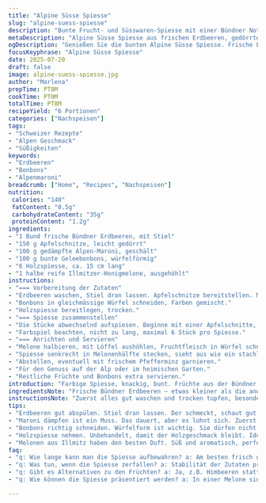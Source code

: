 ```yaml
---
title: "Alpine Süsse Spiesse"
slug: "alpine-suess-spiesse"
description: "Bunte Frucht- und Süsswaren-Spiesse mit einer Bündner Note. Frische Stucki-Erdbeeren, gedörrte Apfelschnitze, weiche Alpen-Maroni und farbige Geleebonbons. Auf Holzspiessen angerichtet und in einem ausgehöhlten Honig-melonenschnitz platziert. Kunterbunte Bündel, spielerisch, fast wie ein Gipfeltreffen von Süss und Frucht, frisch und herb zugleich."
metaDescription: "Alpine Süsse Spiesse aus frischen Erdbeeren, gedörrten Apfelschnitzen und bunten Geleebonbons. Einfach und frisch, ideal fürs Alpenpicknick oder Berghütte"
ogDescription: "Genießen Sie die bunten Alpine Süsse Spiesse. Frische Erdbeeren, nussige Maroni und farbige Geleebonbons ergeben einen leckeren Bergsnack"
focusKeyphrase: "Alpine Süsse Spiesse"
date: 2025-07-20
draft: false
image: alpine-suess-spiesse.jpg
author: "Marlena"
prepTime: PT8M
cookTime: PT0M
totalTime: PT8M
recipeYield: "6 Portionen"
categories: ["Nachspeisen"]
tags:
- "Schweizer Rezepte"
- "Alpen Geschmack"
- "Süßigkeiten"
keywords:
- "Erdbeeren"
- "Bonbons"
- "Alpenmaroni"
breadcrumb: ["Home", "Recipes", "Nachspeisen"]
nutrition: 
 calories: "140"
 fatContent: "0.5g"
 carbohydrateContent: "35g"
 proteinContent: "1.2g"
ingredients:
- "1 Bund frische Bündner Erdbeeren, mit Stiel"
- "150 g Apfelschnitze, leicht gedörrt"
- "100 g gedämpfte Alpen-Maroni, geschält"
- "100 g bunte Geleebonbons, würfelförmig"
- "6 Holzspiesse, ca. 15 cm lang"
- "1 halbe reife Illmitzer-Honigmelone, ausgehöhlt"
instructions:
- "=== Vorbereitung der Zutaten"
- "Erdbeeren waschen, Stiel dran lassen. Apfelschnitze bereitstellen. Maroni dämpfen, pellen."
- "Bonbons in gleichmässige Würfel schneiden, Farben gemischt."
- "Holzspiesse bereitlegen, trocken."
- "=== Spiesse zusammenstellen"
- "Die Stücke abwechselnd aufspiesen. Beginne mit einer Apfelschnitte, dann Erdbeere, Gefolgt von Maroni und einem Bonbon. Formen variieren, mal zwei Bonbons am Stück, mal zwei Erdbeeren hinten."
- "Farbspiel beachten, nicht zu lang, maximal 6 Stück pro Spiesse."
- "=== Anrichten und Servieren"
- "Melone halbieren, mit Löffel aushöhlen, Fruchtfleisch in Würfel schneiden für späteren Genuss."
- "Spiesse senkrecht in Melonenhälfte stecken, sieht aus wie ein stachliger Alpenporc."
- "Abstellen, eventuell mit frischem Pfefferminz garnieren."
- "Für den Genuss auf der Alp oder im heimischen Garten."
- "Restliche Früchte und Bonbons extra servieren."
introduction: "Farbige Spiesse, knackig, bunt. Früchte aus der Bündner Herrlichkeit treffen süsse Geleebonbons, ein Mix wie er besser kaum zum Alpenpicknick passt. Ohne Milch und Ei, lactosefrei und glutenfrei, ein echter Berggenuss. Kurz gemacht, keine Hitze, nur Arbeit mit den Händen, Holzstab in die Hand. Süsse und Frische, die im Mund zerplatzen wie die ersten Frühlingsblumen am Furkapass. Kein Schnickschnack, kein Ofen. Nur Wald, Berg, Sonne. Wunderbar zum Teilen unter Freunden nach einer Schlitteltour oder am Feuer im Berghüttli. "
ingredientsNote: "Frische Bündner Erdbeeren – etwas kleiner als die andern, aber sehr aromatisch. Gedörrte Apfelschnitze bringen die herbere Note, machen Spiesse weniger süss. Alpen-Maroni gedämpft, weich und nussig, als Gegenpol zu den weichen Gelee-Bonbons. Die Holzspiesse möglichst von der lokalen Forstwirtschaft, unbehandelt. Honigmelone aus Illmitz gibt süssen Kontrast, ihr Duft passt wunderbar in die herbstliche Alpenstimmung. Alles möglichst frisch, keine Gläser oder Dosen, weil der Charakter sonst leidet. Bonbons sollten nicht übermässig süss sein, am besten sortierte Farben, für’s Auge und die Zunge. "
instructionsNote: "Zuerst alles gut waschen und trocken tupfen, besonders Erdbeeren. Maroni dämpfen bis sie weich sind, dann mit warmen Händen die Haut lösen, sonst wird es zu zäh. Apfelschnitze dürfen nicht zu weich sein, eher leicht mürbe, damit die Spiesse stabil bleiben. Bonbons in einheitliche Würfel schneiden, sonst zerplatzen sie beim Stechen. Beim Aufspiessen auf Ausgewogenheit achten, nicht zu viele gleiche Stücke nacheinander. Die Melone in einer Schüssel aushöhlen, Kernen entfernen, Fruchtfleisch ausschaben und kühl stellen. Spiesse senkrecht in Melone stecken – nicht zu tief, damit sie stabil stehen. Kühle Lagerung vor dem Servieren ist empfehlenswert, besonders an warmen Sommertagen in der Alp. "
tips:
- "Erdbeeren gut abspülen. Stiel dran lassen. Der schmeckt, schaut gut aus. Lass sie trocken. Zu viel Wasser macht die Spiesse rutschig. Apfelschnitze bereit haben. Gedörrt, aber nicht zu weich."
- "Maroni dämpfen ist ein Muss. Das dauert, aber es lohnt sich. Zuerst 30 Minuten dämpfen. Achtung beim Pellen, mach’s warm, dann geht’s leichter. Genau auf Weichheit achten."
- "Bonbons richtig schneiden. Würfelform ist wichtig. Sie dürfen nicht zu fest sein, damit man sie gut anspießen kann. Achte auch auf die Farben. Bunte Mischung macht Freude."
- "Holzspiesse nehmen. Unbehandelt, damit der Holzgeschmack bleibt. Ideal sind etwa 15 cm, stabil, aber auch leicht. Kontrolle über die Stücke am Spieß ist wichtig. Nicht zu viele gleiche Stücke."
- "Melonen aus Illmitz haben den besten Duft. Süß und aromatisch, perfekt für diesen Snack. Beim Ausstechen nicht zu tief, damit die Spiesse gut stehen können. Kühlstellen vor dem Servieren."
faq:
- "q: Wie lange kann man die Spiesse aufbewahren? a: Am besten frisch genießen. Geschnittene Früchte verlieren schnell Aroma."
- "q: Was tun, wenn die Spiesse zerfallen? a: Stabilität der Zutaten prüfen. Zu weich pellen oder schneiden?"
- "q: Gibt es Alternativen zu den Früchten? a: Ja, z.B. Himbeeren statt Erdbeeren. Andere Bonbons verwenden, auch getrocknete Früchte sind gut."
- "q: Wie können die Spiesse präsentiert werden? a: In einer Melone sind sie toll. Auch auf Holzplatten kommt gut. Kühlung bleibt wichtig für die Frische."

---
```


